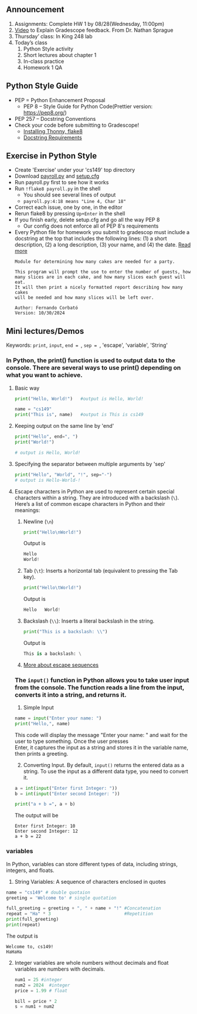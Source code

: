 ## Announcement
1. Assignments: Complete HW 1 by 08/28(Wednesday, 11:00pm)
2. [Video](https://www.youtube.com/watch?v=rtnzmbBqVfI) to Explain Gradescope feedback.  From Dr. Nathan Sprague
3. Thursday’ class: In King 248 lab
4. Today’s class
   1. Python Style activity
   2. Short lectures about chapter 1 
   3. In-class practice
   4. Homework 1 QA

## Python Style Guide

- PEP = Python Enhancement Proposal
   - PEP 8 – Style Guide for Python Code(Prettier version: https://pep8.org/)
- PEP 257 – Docstring Conventions
- Check your code before submitting to Gradescope!
   - [Installing Thonny, flake8](https://w3.cs.jmu.edu/cs149/f24/info/thonny/)
   - [Docstring Requirements](https://w3.cs.jmu.edu/cs149/f24/info/docstyle/)

## Exercise in Python Style
- Create 'Exercise' under your 'cs149' top directory
- Download [payroll.py](payroll.py) and [setup.cfg](setup.cfg)
- Run payroll.py first to see how it works
- Run `!flake8 payroll.py` in the shell
   - You should see several lines of output
   - `payroll.py:4:18 means "Line 4, Char 18"`
- Correct each issue, one by one, in the editor
- Rerun flake8 by pressing `Up+Enter` in the shell
- If you finish early, delete setup.cfg and go all the way PEP 8
   - Our config does not enforce all of PEP 8's requirements
- Every Python file for homework you submit to gradescop must include a docstring at the top that includes the following lines: (1) a short description, (2) a long description, (3) your name, and (4) the date. [Read more](https://w3.cs.jmu.edu/cs149/f24/info/docstyle/)
  ```
  Module for determining how many cakes are needed for a party.

  This program will prompt the use to enter the number of guests, how
  many slices are in each cake, and how many slices each guest will eat.
  It will then print a nicely formatted report describing how many cakes
  will be needed and how many slices will be left over.

  Author: Fernando Corbató
  Version: 10/30/2024
  ```    

## Mini lectures/Demos
Keywords: `print`, `input`, `end = `, `sep = `, 'escape', 'variable', 'String'
### In Python, the print() function is used to output data to the console. There are several ways to use print() depending on what you want to achieve.
1. Basic way
   ```python
   print("Hello, World!")   #output is Hello, World!
   
   name = "cs149"
   print("This is", name)   #output is This is cs149
   ```

2. Keeping output on the same line by 'end'
   ```python
   print("Hello", end=", ")
   print("World!")

   # output is Hello, World!
   ```
3. Specifying the separator between multiple arguments by 'sep'
    ```python
   print("Hello", "World", "!", sep="-")
   # output is Hello-World-!
   ```
4. Escape characters in Python are used to represent certain special characters within a string. They are introduced with a backslash (`\`).
   Here’s a list of common escape characters in Python and their meanings:
   1. Newline (`\n`)
      ```python
      print("Hello\nWorld!")
      ```
      Output is
      ```python
      Hello
      World!
      ```
   2. Tab (`\t`): Inserts a horizontal tab (equivalent to pressing the Tab key).
      ```python
      print("Hello\tWorld!")
      ```
      Output is
      ```python
      Hello   World!
      ```
   3. Backslash (`\\`): Inserts a literal backslash in the string.
      ```python
      print("This is a backslash: \\")
      ```
       Output is
      ```python
      This is a backslash: \
      ```
   4. [More about escape sequences](https://learn.zybooks.com/zybook/JMUCS149Fall2024/chapter/1/section/7)
   ### The `input()` function in Python allows you to take user input from the console. The function reads a line from the input, converts it into a string, and returns it.
   1. Simple Input
   ```python
   name = input("Enter your name: ")
   print("Hello,", name)
   ```
   This code will display the message "Enter your name: " and wait for the user to type something. Once the user presses   
    Enter, it captures the input as a string and stores it in the variable name, then prints a greeting.

   2. Converting Input. By default, `input()` returns the entered data as a string. To use the input as a different data type, you need to convert it.
   ```python
   a = int(input("Enter first Integer: "))
   b = int(input("Enter second Integer: "))

   print("a + b =", a + b)
   ```
   The output will be
   ```
   Enter first Integer: 10
   Enter second Integer: 12
   a + b = 22
   ```
 ### variables 
 In Python, variables can store different types of data, including strings, integers, and floats. 
 1. String Variables: A sequence of characters enclosed in quotes
   ```python
   name = "cs149" # double quotaion
   greeting = 'Welcome to' # single quotation

   full_greeting = greeting + ", " + name + "!" #Concatenation
   repeat = "Ha" * 3                            #Repetition
   print(full_greeting)
   print(repeat)
   ```
   The output is
   ```
   Welcome to, cs149!
   HaHaHa
   ```
2. Integer variables are whole numbers without decimals and float variables are numbers with decimals.
   ```python
   num1 = 25 #integer 
   num2 = 2024  #integer
   price = 1.99 # float

   bill = price * 2
   s = num1 + num2
   ```

